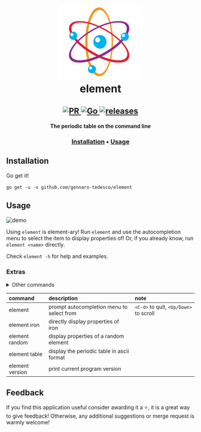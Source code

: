 <h1 align="center">
  <br>
  <img width="220" height="200" src="logo.png">
  <br>
  element
</h1>

<h2 align="center">
  <a href="#" onclick="return false;">
    <img alt="PR" src="https://img.shields.io/badge/PRs-welcome-brightgreen.svg?style=flat"/>
  </a>
  <a href="https://golang.org/">
    <img alt="Go" src="https://img.shields.io/badge/go-%2300ADD8.svg?&style=flat&logo=go&logoColor=white"/>
  </a>
  <a href="https://github.com/gennaro-tedesco/element/releases">
    <img alt="releases" src="https://img.shields.io/github/release/gennaro-tedesco/element"/>
  </a>
</h2>

<h4 align="center">The periodic table on the command line</h4>
<h3 align="center">
  <a href="#Installation">Installation</a> •
  <a href="#Usage">Usage</a>
</h3>

## Installation
Go get it!
```
go get -u -v github.com/gennaro-tedesco/element
```

## Usage
![demo](https://user-images.githubusercontent.com/15387611/115306527-46b6fc00-a168-11eb-9b20-9fd437a7870b.gif)

Using `element` is element-ary! Run `element` and use the autocompletion menu to select the item to display properties of! Or, if you already know, run `element <name>` directly.

Check `element -h` for help and examples.


### Extras
<details>
  <summary>Other commands</summary>

  ```
  element random
  ```
  to show properties of a random element. Use it at shell start-up or as fortune cookie in `cowsay`!

  ```
  element table
  ```
  to display the periodic table in ascii format!

  <img alt="table" src="https://user-images.githubusercontent.com/15387611/115287360-7a862780-a150-11eb-9d6d-99a792d22610.png">
</details>

| command         | description                                | note
|:--------------- |:------------------------------------------ |:--------------------------------------
| element         | prompt autocompletion menu to select from  | `<C-d>` to quit, `<Up/Down>` to scroll
| element iron    | directly display properties of iron        |
| element random  | display properties of a random element     |
| element table   | display the periodic table in ascii format |
| element version | print current program version              |


## Feedback
If you find this application useful consider awarding it a ⭐, it is a great way to give feedback! Otherwise, any additional suggestions or merge request is warmly welcome!


